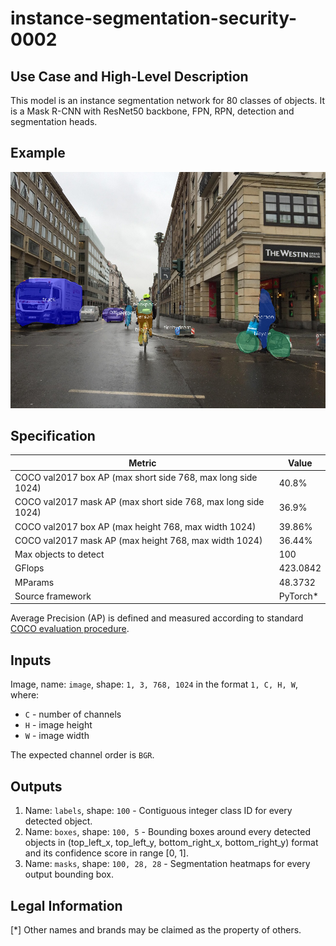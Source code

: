 # instance-segmentation-security-0002

## Use Case and High-Level Description

This model is an instance segmentation network for 80 classes of objects.
It is a Mask R-CNN with ResNet50 backbone, FPN, RPN, detection and
segmentation heads.

## Example

![](./assets/instance-segmentation-security-0002.png)

## Specification

| Metric                                                              | Value                                     |
|---------------------------------------------------------------------|-------------------------------------------|
| COCO val2017 box AP (max short side 768, max long side 1024)        | 40.8%                                     |
| COCO val2017 mask AP (max short side 768, max long side 1024)       | 36.9%                                     |
| COCO val2017 box AP (max height 768, max width 1024)                | 39.86%                                    |
| COCO val2017 mask AP (max height 768, max width 1024)               | 36.44%                                    |
| Max objects to detect                                               | 100                                       |
| GFlops                                                              | 423.0842                                  |
| MParams                                                             | 48.3732                                   |
| Source framework                                                    | PyTorch\*                                 |

Average Precision (AP) is defined and measured according to standard
[COCO evaluation procedure](https://cocodataset.org/#detection-eval).

## Inputs

Image, name: `image`, shape: `1, 3, 768, 1024` in the format `1, C, H, W`, where:

- `C` - number of channels
- `H` - image height
- `W` - image width

The expected channel order is `BGR`.

## Outputs

1.	Name: `labels`, shape: `100` - Contiguous integer class ID for every
    detected object.
2.	Name: `boxes`, shape: `100, 5` - Bounding boxes around every detected objects
    in (top_left_x, top_left_y, bottom_right_x, bottom_right_y) format and its
    confidence score in range [0, 1].
3.	Name: `masks`, shape: `100, 28, 28` - Segmentation heatmaps for every output
    bounding box.

## Legal Information
[*] Other names and brands may be claimed as the property of others.
